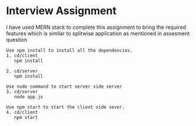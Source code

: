 # Interview Assignment

I have used MERN stack to complete this assignment to bring the required features which is similar to splitwise application as mentioned in assesment question

```
Use npm install to install all the dependencies.
1. cd/client
   npm install

2. cd/server
   npm install

Use node command to start server side server
3. cd/server
   node app.js

Use npm start to start the client side sever.
4. cd/client
   npm start
```
